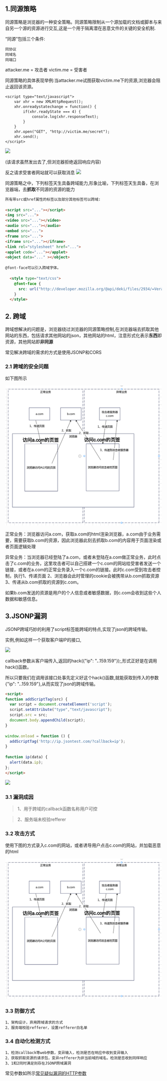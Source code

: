 ## 1.同源策略
同源策略是浏览器的一种安全策略。同源策略限制从一个源加载的文档或脚本与来自另一个源的资源进行交互,这是一个用于隔离潜在恶意文件的关键的安全机制.

“同源”包括三个条件:

    同协议
    同域名
    同端口

attacker.me = 攻击者
victim.me = 受害者

同源策略的具体表现举例:当attacker.me试图获取victim.me下的资源,浏览器会阻止返回该资源。

```
<script type="text/javascript">
    var xhr = new XMLHttpRequest();
    xhr.onreadystatechange = function() {
        if(xhr.readyState === 4) {
            console.log(xhr.responseText);
        }
    }
    xhr.open("GET", "http://victim.me/secret");
    xhr.send();
</script>
```

![](https://p1.ssl.qhimg.com/t016a0650fbbf8fdfc8.png)

(该请求虽然发出去了,但浏览器拒绝返回响应内容)

反之请求受害者网站就可以获取消息
![](https://p0.ssl.qhimg.com/t01d8f8c89a2642e938.png)

同源策略之中，下列标签天生具备跨域能力,形象比喻，下列标签天生具备，在浏览器端，去<b>抓取</b>不同源的资源的能力
```html
所有带src或href属性的标签以及部分其他标签可以跨域:

<script src="..."></script>
<img src="...">
<video src="..."></video>
<audio src="..."></audio>
<embed src="...">
<frame src="...">
<iframe src="..."></iframe>
<link rel="stylesheet" href="...">
<applet code="..."></applet>
<object data="..." ></object>

@font-face可以引入跨域字体。

  <style type="text/css">
    @font-face {
      src: url("http://developer.mozilla.org/@api/deki/files/2934/=VeraSeBd.ttf");
    }
  </style>
```


## 2. 跨域
跨域想解决的问题是，浏览器绕过浏览器的同源策略控制,在浏览器端去抓取其他网站的东西，包括请求其他网站的json，其他网站的html，注意形式化表示<b>东西</b>即资源，其他网站即<b>非同源</b>

常见解决跨域的需求的方式是使用JSONP和CORS

### 2.1 跨域的安全问题
如下图所示

![](csrf/cross_domain_attack.png)

正常业务：浏览器访问a.com，获取a.com的html渲染浏览器，a.com由于业务需要，需要获取b.com的资源，因此浏览器此刻去抓取b.com的内容用于页面渲染或者页面逻辑处理

异常业务：当浏览器已经登陆了a.com，或者未登陆在a.com做正常业务，此时点击了c.com的业务，这里攻击者可以自己搭建一个c.com的网站给受害者发送一个链接，或者在a.com的正常业务录入一个c.com的链接。此时c.com受到攻击者控制，执行1、传递页面 2、浏览器会此时管理的cookie会被携带从b.com抓取资源 3、传递从b.com抓取的资源到c.com。

如果b.com发送的资源是用户的个人信息或者敏感数据，则c.com会收到这些个人数据和敏感信息。



## 3.JSONP漏洞
JSONP跨域巧妙的利用了script标签能跨域的特点,实现了json的跨域传输。

实例,例如这样一个获取客户端IP的接口,

![](https://p0.ssl.qhimg.com/t01d973d4324b888852.png)

callback参数从客户端传入,返回的hack({"ip": "***.***.159.159"});,形式正好是在调用hack()函数。

所以只要我们在调用该接口处事先定义好这个hack()函数,就能获取到传入的参数{"ip": "***.***.159.159"},从而实现了json的跨域传输。

<!-- jsonp_hijack.html -->
``` html
<script>
function addScriptTag(src) {
  var script = document.createElement('script');
  script.setAttribute("type","text/javascript");
  script.src = src;
  document.body.appendChild(script);
}
​
window.onload = function () {
  addScriptTag('http://ip.jsontest.com/?callback=ip');
}
​
function ip(data) {
  alert(data.ip);
};
</script>
```

![](https://p4.ssl.qhimg.com/t013a303f05d3cf8375.png)


### 3.1 漏洞成因
>1、用于跨域的callback函数名称用户可控

>2、服务端未校验refferer

### 3.2 攻击方式
使用下图的方式录入c.com的网站，或者诱导用户点击c.com的网站，并加载恶意的html

![](csrf/cross_domain_attack.png)

### 3.3 防御方式
```
1、架构设计，弃用跨域请求的方式
2、服务端校验refferer，设置refferer白名单
```

### 3.4 自动化检测方式
```
1、检测callback等web参数，变异输入，检测是否在响应中收到变异输入
2、获取抓取资源的请求包，变异refferer为非当前域的域名，检测是否收到同样响应
3、1和2同时满足则存在JSONP跨域漏洞
```
常见参数如所示[常见疑似漏洞的HTTP参数](websec/common_vuln_http_para.md)